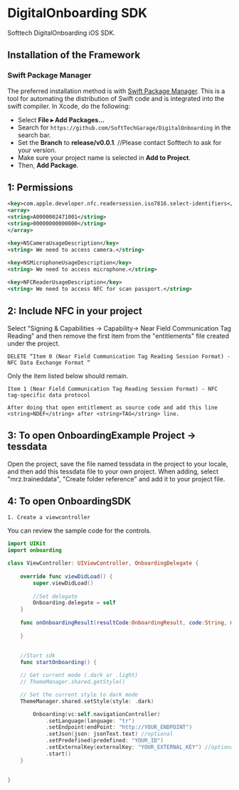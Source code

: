 # DigitalOnboarding SDK

Softtech DigitalOnboarding iOS SDK.

## Installation of the Framework

### Swift Package Manager

The preferred installation method is with [Swift Package Manager](https://swift.org/package-manager/). This is a tool for automating the distribution of Swift code and is integrated into the swift compiler. In Xcode, do the following:

- Select **File ▸ Add Packages...**
- Search for `https://github.com/SoftTechGarage/DigitalOnboarding` in the search bar.
- Set the **Branch** to **release/v0.0.1**. //Please contact Softtech to ask for your version.
- Make sure your project name is selected in **Add to Project**.
- Then, **Add Package**.




## 1: Permissions

```xml
<key>com.apple.developer.nfc.readersession.iso7816.select-identifiers</key>
<array>
<string>A0000002471001</string>
<string>00000000000000</string>
</array>

<key>NSCameraUsageDescription</key>
<string> We need to access camera.</string>
	
<key>NSMicrophoneUsageDescription</key>
<string> We need to access microphone.</string>   

<key>NFCReaderUsageDescription</key>
<string> We need to access NFC for scan passport.</string>

```
## 2: Include NFC in your project
Select "Signing & Capabilities -> Capability-> Near Field Communication Tag Reading" and then remove the first item from the "entitlements" file created under the project.

```
DELETE “Item 0 (Near Field Communication Tag Reading Session Format) - NFC Data Exchange Format “
```
Only the item listed below should remain.
```
Item 1 (Near Field Communication Tag Reading Session Format) - NFC tag-specific data protocol

After doing that open entitlement as source code and add this line <string>NDEF</string> after <string>TAG</string> line.
```
## 3: To open OnboardingExample Project -> tessdata
Open the project, save the file named tessdata in the project to your locale, and then add this tessdata file to your own project. When adding, select "mrz.traineddata", "Create folder reference" and add it to your project file.

## 4: To open OnboardingSDK

```
1. Create a viewcontroller

```
You can review the sample code for the controls.
```swift
import UIKit
import onboarding

class ViewController: UIViewController, OnboardingDelegate {
    
    override func viewDidLoad() {
        super.viewDidLoad()
        
        //Set delegate
        Onboarding.delegate = self
    }
    
    func onOnboardingResult(resultCode:OnboardingResult, code:String, message:String, processId:String) {
        
    }
    
    
    //Start sdk
    func startOnboarding() {

	// Get current mode (.dark or .light)
	// ThemeManager.shared.getStyle()

	// Set the current style to dark mode
	ThemeManager.shared.setStyle(style: .dark) 

        Onboarding(vc:self.navigationController)
            .setLanguage(language: "tr")
            .setEndpoint(endPoint: "http://YOUR_ENDPOINT")
            .setJson(json: jsonText.text) //optional
            .setPredefined(predefined: "YOUR_ID")
            .setExternalKey(externalKey: "YOUR_EXTERNAL_KEY") //optional
            .start()
    }
    
     
}

```
